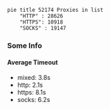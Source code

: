 
```mermaid
pie title 52174 Proxies in list
    "HTTP" : 28626
    "HTTPS": 10918
    "SOCKS" : 19147
```

### Some Info
#### Average Timeout

- mixed: 3.8s
- http: 2.1s
- https: 8.1s
- socks: 6.2s
